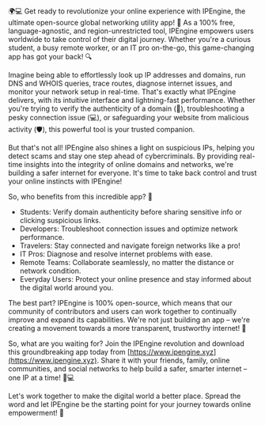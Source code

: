 🌍💻 Get ready to revolutionize your online experience with IPEngine, the ultimate open-source global networking utility app! 🚀 As a 100% free, language-agnostic, and region-unrestricted tool, IPEngine empowers users worldwide to take control of their digital journey. Whether you're a curious student, a busy remote worker, or an IT pro on-the-go, this game-changing app has got your back! 🔍

Imagine being able to effortlessly look up IP addresses and domains, run DNS and WHOIS queries, trace routes, diagnose internet issues, and monitor your network setup in real-time. That's exactly what IPEngine delivers, with its intuitive interface and lightning-fast performance. Whether you're trying to verify the authenticity of a domain (👀), troubleshooting a pesky connection issue (💻), or safeguarding your website from malicious activity (🛡️), this powerful tool is your trusted companion.

But that's not all! IPEngine also shines a light on suspicious IPs, helping you detect scams and stay one step ahead of cybercriminals. By providing real-time insights into the integrity of online domains and networks, we're building a safer internet for everyone. It's time to take back control and trust your online instincts with IPEngine!

So, who benefits from this incredible app? 🤔

* Students: Verify domain authenticity before sharing sensitive info or clicking suspicious links.
* Developers: Troubleshoot connection issues and optimize network performance.
* Travelers: Stay connected and navigate foreign networks like a pro!
* IT Pros: Diagnose and resolve internet problems with ease.
* Remote Teams: Collaborate seamlessly, no matter the distance or network condition.
* Everyday Users: Protect your online presence and stay informed about the digital world around you.

The best part? IPEngine is 100% open-source, which means that our community of contributors and users can work together to continually improve and expand its capabilities. We're not just building an app – we're creating a movement towards a more transparent, trustworthy internet! 🌟

So, what are you waiting for? Join the IPEngine revolution and download this groundbreaking app today from [https://www.ipengine.xyz](https://www.ipengine.xyz). Share it with your friends, family, online communities, and social networks to help build a safer, smarter internet – one IP at a time! 🌟💻

Let's work together to make the digital world a better place. Spread the word and let IPEngine be the starting point for your journey towards online empowerment! 🚀